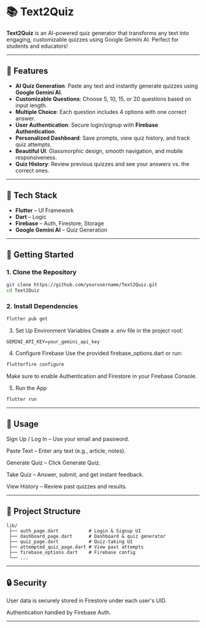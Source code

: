 # 📚 Text2Quiz

**Text2Quiz** is an AI-powered quiz generator that transforms any text into engaging, customizable quizzes using Google Gemini AI. Perfect for students and educators!

---

## 📌 Features

- **AI Quiz Generation**: Paste any text and instantly generate quizzes using **Google Gemini AI**.
- **Customizable Questions**: Choose 5, 10, 15, or 20 questions based on input length.
- **Multiple Choice**: Each question includes 4 options with one correct answer.
- **User Authentication**: Secure login/signup with **Firebase Authentication**.
- **Personalized Dashboard**: Save prompts, view quiz history, and track quiz attempts.
- **Beautiful UI**: Glassmorphic design, smooth navigation, and mobile responsiveness.
- **Quiz History**: Review previous quizzes and see your answers vs. the correct ones.

---

## 📌 Tech Stack

- **Flutter** – UI Framework  
- **Dart** – Logic  
- **Firebase** – Auth, Firestore, Storage  
- **Google Gemini AI** – Quiz Generation  

---

## 📌 Getting Started

### 1. Clone the Repository

```bash
git clone https://github.com/yourusername/Text2Quiz.git
cd Text2Quiz
```

### 2. Install Dependencies
```bash
flutter pub get
```

3. Set Up Environment Variables
Create a .env file in the project root:

```env
GEMINI_API_KEY=your_gemini_api_key
```

4. Configure Firebase
Use the provided firebase_options.dart or run:

```bash
flutterfire configure
```
Make sure to enable Authentication and Firestore in your Firebase Console.

5. Run the App
```bash
flutter run
```

---

## 📌 Usage
Sign Up / Log In – Use your email and password.

Paste Text – Enter any text (e.g., article, notes).

Generate Quiz – Click Generate Quiz.

Take Quiz – Answer, submit, and get instant feedback.

View History – Review past quizzes and results.

---

## 📁 Project Structure
```plaintext
lib/
 ├── auth_page.dart           # Login & Signup UI
 ├── dashboard_page.dart      # Dashboard & quiz generator
 ├── quiz_page.dart           # Quiz-taking UI
 ├── attempted_quiz_page.dart # View past attempts
 ├── firebase_options.dart    # Firebase config
 └── ...
```

---

## 🔒 Security
User data is securely stored in Firestore under each user's UID.

Authentication handled by Firebase Auth.

---
